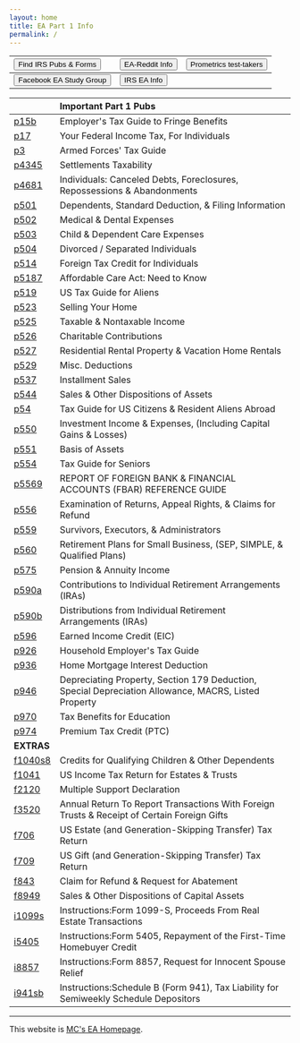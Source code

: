 ```yaml
---
layout: home
title: EA Part 1 Info
permalink: /
---
```


<script>
function buttonEA() { window.open("https://www.irs.gov/tax-professionals/enrolled-agents"); }
function buttonForms() { window.open("https://www.irs.gov/forms-instructions"); }
function buttonReddit() { window.open("https://www.reddit.com/r/enrolledagent/"); }
function buttonFB() { window.open("https://www.facebook.com/groups/eastudygroup"); }
function buttonPM() { window.open("https://www.prometric.com/test-takers/search/irs"); }
</script>

| <button onclick="buttonForms()">Find IRS Pubs & Forms</button> | <button onclick="buttonReddit()">EA-Reddit Info</button> | <button onclick="buttonPM()">Prometrics test-takers</button> |
|:-|:-|:-
|  <button onclick="buttonFB()">Facebook EA Study Group</button> | <button onclick="buttonEA()">IRS EA Info</button> |

|   | **Important Part 1 Pubs** |
|:--|:--|
| [p15b](/ea/pmd/view.p15b) | Employer's Tax Guide to Fringe Benefits |
| [p17](/ea/pmd/view.p17) | Your Federal Income Tax, For Individuals |
| [p3](/ea/pmd/view.p3) | Armed Forces' Tax Guide |
| [p4345](/ea/pmd/view.p4345) | Settlements Taxability |
| [p4681](/ea/pmd/view.p4681) | Individuals: Canceled Debts, Foreclosures, Repossessions & Abandonments |
| [p501](/ea/pmd/view.p501) | Dependents, Standard Deduction, & Filing Information |
| [p502](/ea/pmd/view.p502) | Medical & Dental Expenses |
| [p503](/ea/pmd/view.p503) | Child & Dependent Care Expenses |
| [p504](/ea/pmd/view.p504) | Divorced / Separated Individuals |
| [p514](/ea/pmd/view.p514) | Foreign Tax Credit for Individuals |
| [p5187](/ea/pmd/view.p5187) | Affordable Care Act: Need to Know |
| [p519](/ea/pmd/view.p519) | US Tax Guide for Aliens |
| [p523](/ea/pmd/view.p523) | Selling Your Home |
| [p525](/ea/pmd/view.p525) | Taxable & Nontaxable  Income |
| [p526](/ea/pmd/view.p526) | Charitable Contributions |
| [p527](/ea/pmd/view.p527) | Residential Rental Property & Vacation Home Rentals |
| [p529](/ea/pmd/view.p529) | Misc. Deductions |
| [p537](/ea/pmd/view.p537) | Installment Sales |
| [p544](/ea/pmd/view.p544) | Sales & Other  Dispositions of Assets |
| [p54](/ea/pmd/view.p54) | Tax Guide for US Citizens & Resident Aliens Abroad |
| [p550](/ea/pmd/view.p550) | Investment Income & Expenses, (Including Capital Gains & Losses)  |
| [p551](/ea/pmd/view.p551) | Basis of Assets |
| [p554](/ea/pmd/view.p554) | Tax Guide for Seniors |
| [p5569](/ea/pmd/view.p5569) | REPORT OF FOREIGN BANK & FINANCIAL ACCOUNTS (FBAR) REFERENCE GUIDE |
| [p556](/ea/pmd/view.p556) | Examination of Returns, Appeal Rights, & Claims for Refund |
| [p559](/ea/pmd/view.p559) | Survivors, Executors, & Administrators |
| [p560](/ea/pmd/view.p560) | Retirement Plans for Small Business, (SEP, SIMPLE, & Qualified Plans) |
| [p575](/ea/pmd/view.p575) | Pension & Annuity Income |
| [p590a](/ea/pmd/view.p590a) | Contributions to Individual Retirement Arrangements (IRAs) |
| [p590b](/ea/pmd/view.p590b) | Distributions from Individual Retirement Arrangements (IRAs) |
| [p596](/ea/pmd/view.p596) | Earned Income Credit (EIC) |
| [p926](/ea/pmd/view.p926) | Household Employer's Tax Guide |
| [p936](/ea/pmd/view.p936) | Home Mortgage Interest Deduction |
| [p946](/ea/pmd/view.p946) | Depreciating  Property, Section 179 Deduction, Special Depreciation Allowance, MACRS, Listed Property |
| [p970](/ea/pmd/view.p970) | Tax Benefits for Education |
| [p974](/ea/pmd/view.p974) | Premium Tax Credit (PTC) |
|**EXTRAS**||
| [f1040s8](/ea/pmd/view.f1040s8) | Credits for Qualifying Children & Other Dependents |
| [f1041](/ea/pmd/view.f1041) | US Income Tax Return for Estates & Trusts |
| [f2120](/ea/pmd/view.f2120) | Multiple Support Declaration |
| [f3520](/ea/pmd/view.f3520) | Annual Return To Report Transactions With Foreign Trusts & Receipt of Certain Foreign Gifts |
| [f706](/ea/pmd/view.f706) | US Estate (and Generation-Skipping Transfer) Tax Return |
| [f709](/ea/pmd/view.f709) | US Gift (and Generation-Skipping Transfer) Tax Return |
| [f843](/ea/pmd/view.f843) | Claim for Refund & Request for Abatement |
| [f8949](/ea/pmd/view.f8949) | Sales & Other Dispositions of Capital Assets |
| [i1099s](/ea/pmd/view.i1099s) | Instructions:Form 1099-S, Proceeds From Real Estate Transactions |
| [i5405](/ea/pmd/view.i5405) | Instructions:Form 5405, Repayment of the First-Time Homebuyer Credit |
| [i8857](/ea/pmd/view.i8857) | Instructions:Form 8857,  Request for Innocent Spouse Relief |
| [i941sb](/ea/pmd/view.i941sb) | Instructions:Schedule B (Form 941), Tax Liability for Semiweekly Schedule Depositors |

---

This website is [MC's EA Homepage](https://mcc-us.github.io/ea/).